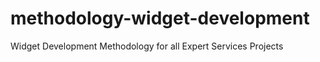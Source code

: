 methodology-widget-development
==============================

Widget Development Methodology for all Expert Services Projects

